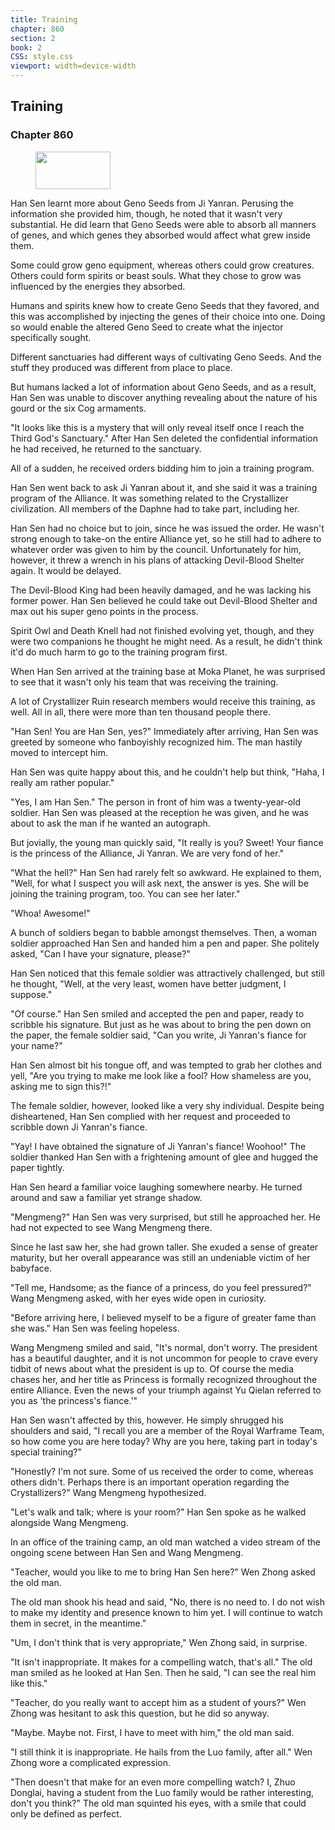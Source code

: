```yaml
---
title: Training
chapter: 860
section: 2
book: 2
CSS: style.css
viewport: width=device-width
---
```


## Training

### Chapter 860

<figure>
	<img src="../Images/gem.gif" alt="" id="gem" width="120" height="60" />
</figure>

Han Sen learnt more about Geno Seeds from Ji Yanran. Perusing the information she provided him, though, he noted that it wasn't very substantial. He did learn that Geno Seeds were able to absorb all manners of genes, and which genes they absorbed would affect what grew inside them.

Some could grow geno equipment, whereas others could grow creatures. Others could form spirits or beast souls. What they chose to grow was influenced by the energies they absorbed.

Humans and spirits knew how to create Geno Seeds that they favored, and this was accomplished by injecting the genes of their choice into one. Doing so would enable the altered Geno Seed to create what the injector specifically sought.

Different sanctuaries had different ways of cultivating Geno Seeds. And the stuff they produced was different from place to place.

But humans lacked a lot of information about Geno Seeds, and as a result, Han Sen was unable to discover anything revealing about the nature of his gourd or the six Cog armaments.

"It looks like this is a mystery that will only reveal itself once I reach the Third God's Sanctuary." After Han Sen deleted the confidential information he had received, he returned to the sanctuary.

All of a sudden, he received orders bidding him to join a training program.

Han Sen went back to ask Ji Yanran about it, and she said it was a training program of the Alliance. It was something related to the Crystallizer civilization. All members of the Daphne had to take part, including her.

Han Sen had no choice but to join, since he was issued the order. He wasn't strong enough to take-on the entire Alliance yet, so he still had to adhere to whatever order was given to him by the council. Unfortunately for him, however, it threw a wrench in his plans of attacking Devil-Blood Shelter again. It would be delayed.

The Devil-Blood King had been heavily damaged, and he was lacking his former power. Han Sen believed he could take out Devil-Blood Shelter and max out his super geno points in the process.

Spirit Owl and Death Knell had not finished evolving yet, though, and they were two companions he thought he might need. As a result, he didn't think it'd do much harm to go to the training program first.

When Han Sen arrived at the training base at Moka Planet, he was surprised to see that it wasn't only his team that was receiving the training.

A lot of Crystallizer Ruin research members would receive this training, as well. All in all, there were more than ten thousand people there.

"Han Sen! You are Han Sen, yes?" Immediately after arriving, Han Sen was greeted by someone who fanboyishly recognized him. The man hastily moved to intercept him.

Han Sen was quite happy about this, and he couldn't help but think, "Haha, I really am rather popular."

"Yes, I am Han Sen." The person in front of him was a twenty-year-old soldier. Han Sen was pleased at the reception he was given, and he was about to ask the man if he wanted an autograph.

But jovially, the young man quickly said, "It really is you? Sweet! Your fiance is the princess of the Alliance, Ji Yanran. We are very fond of her."

"What the hell?" Han Sen had rarely felt so awkward. He explained to them, "Well, for what I suspect you will ask next, the answer is yes. She will be joining the training program, too. You can see her later."

"Whoa! Awesome!"

A bunch of soldiers began to babble amongst themselves. Then, a woman soldier approached Han Sen and handed him a pen and paper. She politely asked, "Can I have your signature, please?"

Han Sen noticed that this female soldier was attractively challenged, but still he thought, "Well, at the very least, women have better judgment, I suppose."

"Of course." Han Sen smiled and accepted the pen and paper, ready to scribble his signature. But just as he was about to bring the pen down on the paper, the female soldier said, "Can you write, Ji Yanran's fiance for your name?"

Han Sen almost bit his tongue off, and was tempted to grab her clothes and yell, "Are you trying to make me look like a fool? How shameless are you, asking me to sign this?!"

The female soldier, however, looked like a very shy individual. Despite being disheartened, Han Sen complied with her request and proceeded to scribble down Ji Yanran's fiance.

"Yay! I have obtained the signature of Ji Yanran's fiance! Woohoo!" The soldier thanked Han Sen with a frightening amount of glee and hugged the paper tightly.

Han Sen heard a familiar voice laughing somewhere nearby. He turned around and saw a familiar yet strange shadow.

"Mengmeng?" Han Sen was very surprised, but still he approached her. He had not expected to see Wang Mengmeng there.

Since he last saw her, she had grown taller. She exuded a sense of greater maturity, but her overall appearance was still an undeniable victim of her babyface.

"Tell me, Handsome; as the fiance of a princess, do you feel pressured?" Wang Mengmeng asked, with her eyes wide open in curiosity.

"Before arriving here, I believed myself to be a figure of greater fame than she was." Han Sen was feeling hopeless.

Wang Mengmeng smiled and said, "It's normal, don't worry. The president has a beautiful daughter, and it is not uncommon for people to crave every tidbit of news about what the president is up to. Of course the media chases her, and her title as Princess is formally recognized throughout the entire Alliance. Even the news of your triumph against Yu Qielan referred to you as 'the princess's fiance.'"

Han Sen wasn't affected by this, however. He simply shrugged his shoulders and said, "I recall you are a member of the Royal Warframe Team, so how come you are here today? Why are you here, taking part in today's special training?"

"Honestly? I'm not sure. Some of us received the order to come, whereas others didn't. Perhaps there is an important operation regarding the Crystallizers?" Wang Mengmeng hypothesized.

"Let's walk and talk; where is your room?" Han Sen spoke as he walked alongside Wang Mengmeng.

In an office of the training camp, an old man watched a video stream of the ongoing scene between Han Sen and Wang Mengmeng.

"Teacher, would you like to me to bring Han Sen here?" Wen Zhong asked the old man.

The old man shook his head and said, "No, there is no need to. I do not wish to make my identity and presence known to him yet. I will continue to watch them in secret, in the meantime."

"Um, I don't think that is very appropriate," Wen Zhong said, in surprise.

"It isn't inappropriate. It makes for a compelling watch, that's all." The old man smiled as he looked at Han Sen. Then he said, "I can see the real him like this."

"Teacher, do you really want to accept him as a student of yours?" Wen Zhong was hesitant to ask this question, but he did so anyway.

"Maybe. Maybe not. First, I have to meet with him," the old man said.

"I still think it is inappropriate. He hails from the Luo family, after all." Wen Zhong wore a complicated expression.

"Then doesn't that make for an even more compelling watch? I, Zhuo Donglai, having a student from the Luo family would be rather interesting, don't you think?" The old man squinted his eyes, with a smile that could only be defined as perfect.